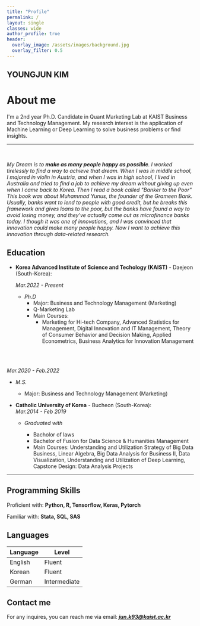```yaml
---  
title: "Profile"
permalink: /
layout: single
classes: wide
author_profile: true
header:
  overlay_image: /assets/images/background.jpg
  overlay_filter: 0.5
---
```

## YOUNGJUN KIM
# About me

I'm a 2nd year Ph.D. Candidate in Quant Marketing Lab at KAIST Business and Technology Management. My research interest is the application of Machine Learning or Deep Learning to solve business problems or find insights. 


---
<br/>

*My Dream is to **make as many people happy as possible**. I worked tirelessly to find a way to achieve that dream. When I was in middle school, I majored in violin in Austria, and when I was in high school, I lived in Australia and tried to find a job to achieve my dream without giving up even when I came back to Korea. Then I read a book called "Banker to the Poor" This book was about Muhammad Yunus, the founder of the Grameen Bank. Usually, banks want to lend to people with good credit, but he breaks this framework and gives loans to the poor, but the banks have found a way to avoid losing money, and they've actually come out as microfinance banks today. I though it was one of innovations, and I was convinced that innovation could make many people happy. Now I want to achieve this innovation through data-related research.*


## Education

- **Korea Advanced Institute of Science and Techology (KAIST)** - Daejeon (South-Korea):  

  *Mar.2022 - Present*
  - *Ph.D*
    - Major: Business and Technology Management (Marketing)
    - Q-Marketing Lab
    - Main Courses: 
      - Marketing for Hi-tech Company, Advanced Statistics for Management, Digital Innovation and IT Management, Theory of Consumer Behavior and Decision Making, Applied Econometrics, Business Analytics for Innovation Management
<br/>
<br/>

  *Mar.2020 - Feb.2022*
  - *M.S.*
    - Major: Business and Technology Management (Marketing)

- **Catholic University of Korea** - Bucheon (South-Korea):  
  *Mar.2014 - Feb 2019*
  - *Graduated with*

    - Bacholor of laws
    - Bachelor of Fusion for Data Science & Humanities Management
    - Main Courses: Understanding and Utilization Strategy of Big Data Business, Linear Algebra, Big Data Analysis for Business II, Data Visualization, Understanding and Utilization of Deep Learning, Capstone Design: Data Analysis Projects

---

## Programming Skills

Proficient with: **Python, R, Tensorflow, Keras, Pytorch**

Familiar with: **Stata, SQL, SAS**

## Languages

| Language | Level  |
|----------|--------|
| English  | Fluent |
| Korean   | Fluent |
| German  | Intermediate |

<!-- ## CV

Find attached the PDF version of my CVs:  
*English version*: [CV]({{ site.url }}/download/CV_english.pdf)  

Update: 2020/01/13 -->

## Contact me

For any inquires, you can reach me via email: **_[jun.k93@kaist.ac.kr](mailto:jun.k93@kaist.ac.kr)_**